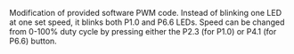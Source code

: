 Modification of provided software PWM code. Instead of blinking one LED at one set speed, it blinks both P1.0 and P6.6 LEDs. Speed can be changed from 0-100% duty cycle by pressing either the P2.3 (for P1.0) or P4.1 (for P6.6) button.
